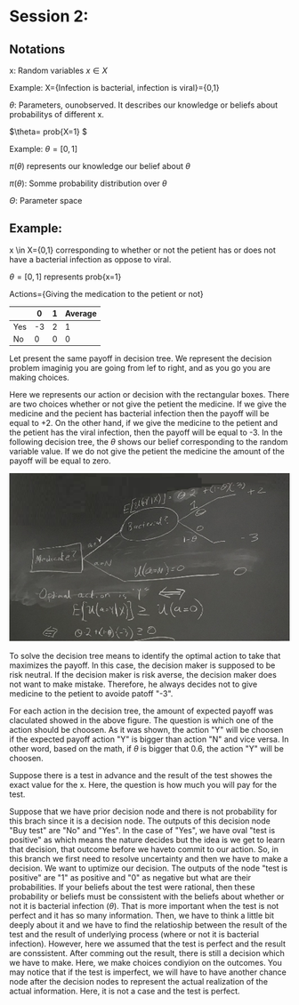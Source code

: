 # Session 2:

## Notations

x: Random variables     $x \in X$

Example: X={Infection is bacterial, infection is viral}={0,1}

$\theta$: Parameters, ounobserved. It describes our knowledge or beliefs about probabilitys of different x.

$\theta= prob{X=1} $

Example: $\theta=[0,1]$

$\pi(\theta)$ represents our knowledge our belief about $\theta$

$\pi(\theta)$: Somme probability distribution over $\theta$

$\Theta$: Parameter space


## Example:

x \in X={0,1} corresponding to whether or not the petient has or does not have a bacterial infection as oppose to viral.

 $\theta=[0,1]$  represents prob{x=1}
 
 Actions={Giving the medication to the petient or not}
 
 
 |               | 0             |      1       | Average      |
 | ------------- | ------------- |------------- |------------- |
 |       Yes     | -3            |2             |    1         |
 |       No      | 0             |0             |    0         |


Let present the same payoff in decision tree. We represent the decision problem imaginig you are going from lef to right, and as you go you are making choices.

Here we represents our action or decision with the rectangular boxes. There are two choices whether or not give the petient the medicine. If we give the medicine and the pecient has bacterial infection then the payoff will be equal to +2. On the other hand, if we give the medicine to the petient and the petient has the viral infection, then the payoff will be equal to -3. In the following decision tree, the $\theta$ shows our belief corresponding to the random variable value. If we do not give the petient the medicine the amount of the payoff will be equal to zero.

![1](Picturs/pic_4.png)

To solve the decision tree means to identify the optimal action to take that maximizes the payoff. In this case, the decision maker is supposed to be risk neutral. If the decision maker is risk averse, the decision maker does not want to make mistake. Therefore, he always decides  not to give medicine to the petient to avoide patoff "-3". 

 
For each action in the decision tree, the amount of expected payoff was claculated showed in the above figure. The question is which one of the action should be choosen. As it was shown, the action "Y" will be choosen if the expected payoff action "Y" is bigger than action "N" and vice versa. In other word, based on the math, if $\theta$ is bigger that 0.6, the action "Y" will be choosen.


Suppose there is a test in advance and the result of the test showes the exact value for the x. Here, the question is how much you will pay for the test. 

Suppose that we have prior decision node and there is not probability for this brach since it is a decision node. The outputs of this decision node "Buy test" are "No" and "Yes". In the case of "Yes", we have oval "test is positive" as which means the nature decides but the idea is we get to learn that decision, that outcome before we haveto commit to our action. So, in this branch we first need to resolve uncertainty and then we have to make a decision. We want to uptimize our decision. The outputs of the node "test is positive" are "1" as positive and "0" as negative but what are their probabilities. If your beliefs about the test were rational, then these probability or beliefs must be conssistent with the beliefs about whether or not it is bacterial infection ($\theta$). That is more important when the test is not perfect and it has so many information. Then, we have to think a little bit deeply about it and we have to find the relatioship between the result of the test and the result of underlying process (where or not it is bacterial infection).
However, here we assumed that the test is perfect and the result are conssistent.
After comming out the result, there is still a decision which we have to make. Here, we make choices condiyion on the outcomes. You may notice that if the test is imperfect, we will have to have another chance node after the decision nodes to represent the actual realization of the actual information. Here, it is not a case and the test is perfect.














